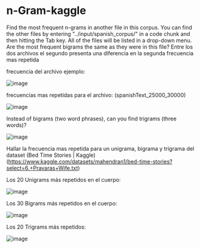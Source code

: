 # n-Gram-kaggle

Find the most frequent n-grams in another file in this corpus. You can find the other files by entering "../input/spanish_corpus/" in a code chunk and then hitting the Tab key. All of the files will be listed in a drop-down menu. Are the most frequent bigrams the same as they were in this file?
Entre los dos archivos el segundo presenta una diferencia en la segunda frecuencia mas repetida

frecuencia del archivo ejemplo:

![image](https://user-images.githubusercontent.com/54423269/161097783-f8df6613-af57-4269-bea7-f702398b1590.png)


frecuencias mas repetidas para el archivo: (spanishText_25000_30000)

![image](https://user-images.githubusercontent.com/54423269/161096980-c108c444-02d5-48e4-8076-24fd0999465b.png)


Instead of bigrams (two word phrases), can you find trigrams (three words)?

![image](https://user-images.githubusercontent.com/54423269/161098198-37c499aa-3b59-4676-880e-3fb1fbddedf9.png)



Hallar la frecuencia mas repetida para un unigrama, bigrama y trigrama del dataset (Bed Time Stories | Kaggle) (https://www.kaggle.com/datasets/mahendran1/bed-time-stories?select=6.+Pravaras+Wife.txt)

Los 20 Unigrams más repetidos en el cuerpo:

![image](https://user-images.githubusercontent.com/54423269/160853424-132ac6ca-4f41-4042-a1d8-88ad2986cffe.png)



 Los 30 Bigrams más repetidos en el cuerpo:
 
![image](https://user-images.githubusercontent.com/54423269/160853191-2173f425-3e7c-4b1d-828c-a443cea14a0c.png)


 
 Los 20 Trigrams más repetidos:

![image](https://user-images.githubusercontent.com/54423269/160853271-f4e1c084-d235-4e55-8729-08dbed75a4a1.png)

